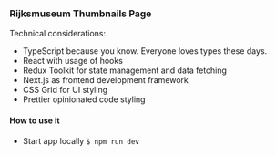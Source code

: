 ### Rijksmuseum Thumbnails Page

Technical considerations:
  - TypeScript because you know. Everyone loves types these days.
  - React with usage of hooks
  - Redux Toolkit for state management and data fetching
  - Next.js as frontend development framework
  - CSS Grid for UI styling
  - Prettier opinionated code styling

#### How to use it
 - Start app locally
    `$ npm run dev`

